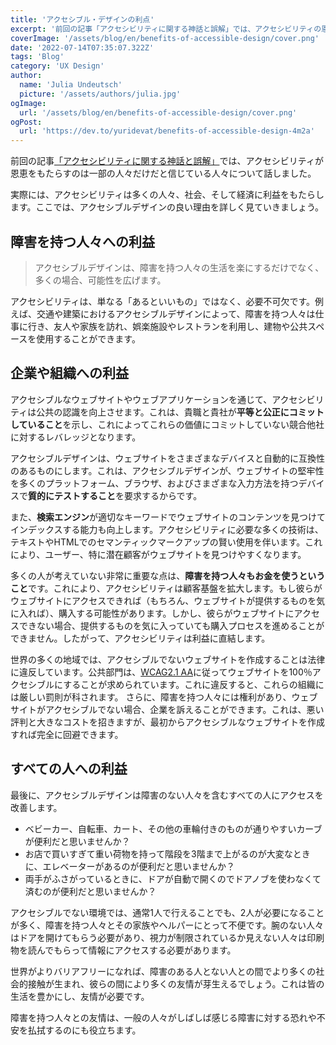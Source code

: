 ```yaml
---
title: 'アクセシブル・デザインの利点'
excerpt: '前回の記事「アクセシビリティに関する神話と誤解」では、アクセシビリティの恩恵を受けるのは一部の人だけだと人々が考えていることについてお話ししました。実際のところ、アクセシビリティは幅広い人々、社会、経済に恩恵をもたらします。。。'
coverImage: '/assets/blog/en/benefits-of-accessible-design/cover.png'
date: '2022-07-14T07:35:07.322Z'
tags: 'Blog'
category: 'UX Design'
author:
  name: 'Julia Undeutsch'
  picture: '/assets/authors/julia.jpg'
ogImage:
  url: '/assets/blog/en/benefits-of-accessible-design/cover.png'
ogPost:
  url: 'https://dev.to/yuridevat/benefits-of-accessible-design-4m2a'
---
```


前回の記事[「アクセシビリティに関する神話と誤解」](https://www-accessibilityfirst.at/jp/posts/myths-and-misconceptions-about-accessibility)では、アクセシビリティが恩恵をもたらすのは一部の人々だけだと信じている人々について話しました。

実際には、アクセシビリティは多くの人々、社会、そして経済に利益をもたらします。ここでは、アクセシブルデザインの良い理由を詳しく見ていきましょう。

## 障害を持つ人々への利益

> アクセシブルデザインは、障害を持つ人々の生活を楽にするだけでなく、多くの場合、可能性を広げます。

アクセシビリティは、単なる「あるといいもの」ではなく、必要不可欠です。例えば、交通や建築におけるアクセシブルデザインによって、障害を持つ人々は仕事に行き、友人や家族を訪れ、娯楽施設やレストランを利用し、建物や公共スペースを使用することができます。

## 企業や組織への利益

アクセシブルなウェブサイトやウェブアプリケーションを通じて、アクセシビリティは公共の認識を向上させます。これは、貴職と貴社が**平等と公正にコミットしていること**を示し、これによってこれらの価値にコミットしていない競合他社に対するレバレッジとなります。

アクセシブルデザインは、ウェブサイトをさまざまなデバイスと自動的に互換性のあるものにします。これは、アクセシブルデザインが、ウェブサイトの堅牢性を多くのプラットフォーム、ブラウザ、およびさまざまな入力方法を持つデバイスで**質的にテストすること**を要求するからです。

また、**検索エンジン**が適切なキーワードでウェブサイトのコンテンツを見つけてインデックスする能力も向上します。アクセシビリティに必要な多くの技術は、テキストやHTMLでのセマンティックマークアップの賢い使用を伴います。これにより、ユーザー、特に潜在顧客がウェブサイトを見つけやすくなります。

多くの人が考えていない非常に重要な点は、**障害を持つ人々もお金を使うということ**です。これにより、アクセシビリティは顧客基盤を拡大します。もし彼らがウェブサイトにアクセスできれば（もちろん、ウェブサイトが提供するものを気に入れば）、購入する可能性があります。しかし、彼らがウェブサイトにアクセスできない場合、提供するものを気に入っていても購入プロセスを進めることができません。したがって、アクセシビリティは利益に直結します。

世界の多くの地域では、アクセシブルでないウェブサイトを作成することは法律に違反しています。公共部門は、[WCAG2.1 AA](https://www.w3.org/WAI/standards-guidelines/wcag/glance/)に従ってウェブサイトを100％アクセシブルにすることが求められています。これに違反すると、これらの組織には厳しい罰則が科されます。
さらに、障害を持つ人々には権利があり、ウェブサイトがアクセシブルでない場合、企業を訴えることができます。これは、悪い評判と大きなコストを招きますが、最初からアクセシブルなウェブサイトを作成すれば完全に回避できます。

## すべての人への利益

最後に、アクセシブルデザインは障害のない人々を含むすべての人にアクセスを改善します。

- ベビーカー、自転車、カート、その他の車輪付きのものが通りやすいカーブが便利だと思いませんか？
- お店で買いすぎて重い荷物を持って階段を3階まで上がるのが大変なときに、エレベーターがあるのが便利だと思いませんか？
- 両手がふさがっているときに、ドアが自動で開くのでドアノブを使わなくて済むのが便利だと思いませんか？

アクセシブルでない環境では、通常1人で行えることでも、2人が必要になることが多く、障害を持つ人々とその家族やヘルパーにとって不便です。腕のない人々はドアを開けてもらう必要があり、視力が制限されているか見えない人々は印刷物を読んでもらって情報にアクセスする必要があります。

世界がよりバリアフリーになれば、障害のある人とない人との間でより多くの社会的接触が生まれ、彼らの間により多くの友情が芽生えるでしょう。これは皆の生活を豊かにし、友情が必要です。

障害を持つ人々との友情は、一般の人々がしばしば感じる障害に対する恐れや不安を払拭するのにも役立ちます。
